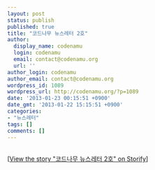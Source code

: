 ```yaml
---
layout: post
status: publish
published: true
title: "코드나무 뉴스레터 2호"
author:
  display_name: codenamu
  login: codenamu
  email: contact@codenamu.org
  url: ''
author_login: codenamu
author_email: contact@codenamu.org
wordpress_id: 1089
wordpress_url: http://codenamu.org/?p=1089
date: '2013-01-23 00:15:51 +0900'
date_gmt: '2013-01-22 15:15:51 +0900'
categories:
- "뉴스레터"
tags: []
comments: []
---
```

<p><script src="//storify.com/codenamu/2.js"></script><br />
<noscript>[<a href="//storify.com/codenamu/2" target="_blank">View the story "코드나무 뉴스레터 2호" on Storify</a>]</noscript>
